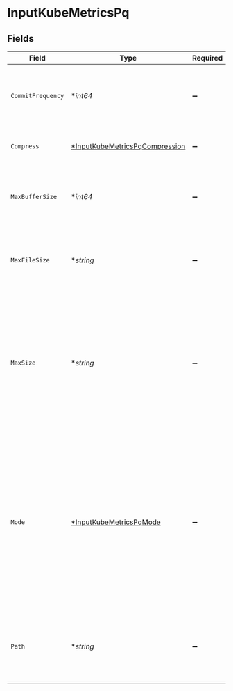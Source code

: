 # InputKubeMetricsPq


## Fields

| Field                                                                                                                                                                                                                                         | Type                                                                                                                                                                                                                                          | Required                                                                                                                                                                                                                                      | Description                                                                                                                                                                                                                                   |
| --------------------------------------------------------------------------------------------------------------------------------------------------------------------------------------------------------------------------------------------- | --------------------------------------------------------------------------------------------------------------------------------------------------------------------------------------------------------------------------------------------- | --------------------------------------------------------------------------------------------------------------------------------------------------------------------------------------------------------------------------------------------- | --------------------------------------------------------------------------------------------------------------------------------------------------------------------------------------------------------------------------------------------- |
| `CommitFrequency`                                                                                                                                                                                                                             | **int64*                                                                                                                                                                                                                                      | :heavy_minus_sign:                                                                                                                                                                                                                            | The number of events to send downstream before committing that Stream has read them.                                                                                                                                                          |
| `Compress`                                                                                                                                                                                                                                    | [*InputKubeMetricsPqCompression](../../models/shared/inputkubemetricspqcompression.md)                                                                                                                                                        | :heavy_minus_sign:                                                                                                                                                                                                                            | Codec to use to compress the persisted data.                                                                                                                                                                                                  |
| `MaxBufferSize`                                                                                                                                                                                                                               | **int64*                                                                                                                                                                                                                                      | :heavy_minus_sign:                                                                                                                                                                                                                            | The maximum number of events to hold in memory before writing the events to disk.                                                                                                                                                             |
| `MaxFileSize`                                                                                                                                                                                                                                 | **string*                                                                                                                                                                                                                                     | :heavy_minus_sign:                                                                                                                                                                                                                            | The maximum size to store in each queue file before closing and optionally compressing (KB, MB, etc.).                                                                                                                                        |
| `MaxSize`                                                                                                                                                                                                                                     | **string*                                                                                                                                                                                                                                     | :heavy_minus_sign:                                                                                                                                                                                                                            | The maximum amount of disk space the queue is allowed to consume. Once reached, the system stops queueing and applies the fallback Queue-full behavior. Enter a numeral with units of KB, MB, etc.                                            |
| `Mode`                                                                                                                                                                                                                                        | [*InputKubeMetricsPqMode](../../models/shared/inputkubemetricspqmode.md)                                                                                                                                                                      | :heavy_minus_sign:                                                                                                                                                                                                                            | With Smart mode, PQ will write events to the filesystem only when it detects backpressure from the processing engine. With Always On mode, PQ will always write events directly to the queue before forwarding them to the processing engine. |
| `Path`                                                                                                                                                                                                                                        | **string*                                                                                                                                                                                                                                     | :heavy_minus_sign:                                                                                                                                                                                                                            | The location for the persistent queue files. To this field's value, the system will append: /<worker-id>/inputs/<input-id>.                                                                                                                   |